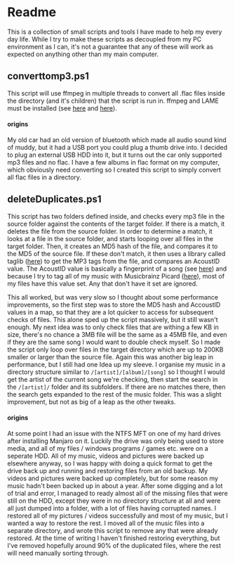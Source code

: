 # Readme

This is a collection of small scripts and tools I have made to help my every day life. While I try to make these scripts as decoupled from my PC environment as I can, it's not a guarantee that any of these will work as expected on anything other than my main computer.

## converttomp3.ps1

This script will use ffmpeg in multiple threads to convert all .flac files inside the directory (and it's children) that the script is run in. ffmpeg and LAME must be installed (see [here](https://ffmpeg.org/download.html) and [here](https://lame.sourceforge.io/download.php)).

#### origins

My old car had an old version of bluetooth which made all audio sound kind of muddy, but it had a USB port you could plug a thumb drive into. I decided to plug an external USB HDD into it, but it turns out the car only supported mp3 files and no flac. I have a few albums in flac format on my computer, which obviously need converting so I created this script to simply convert all flac files in a directory.

## deleteDuplicates.ps1

This script has two folders defined inside, and checks every mp3 file in the source folder against the contents of the target folder. If there is a match, it deletes the file from the source folder.
In order to determine a match, it looks at a file in the source folder, and starts looping over all files in the target folder. Then, it creates an MD5 hash of the file, and compares it to the MD5 of the source file. If these don't match, it then uses a library called taglib ([here](https://github.com/illearth/powershell-taglib)) to get the MP3 tags from the file, and compares an AcoustID value. The AcoustID value is basically a fingerprint of a song (see [here](https://acoustid.org/)) and because I try to tag all of my music with Musicbrainz Picard ([here](https://picard.musicbrainz.org/)), most of my files have this value set. Any that don't have it set are ignored.

This all worked, but was very slow so I thought about some performance improvements, so the first step was to store the MD5 hash and AccoustID values in a map, so that they are a lot quicker to access for subsequent checks of files. This alone sped up the script massively, but it still wasn't enough. My next idea was to only check files that are withing a few KB in size, there's no chance a 3MB file will be the same as a 45MB file, and even if they are the same song I would want to double check myself. So I made the script only loop over files in the target directory which are up to 200KB smaller or larger than the source file. Again this was another big leap in performance, but I still had one Idea up my sleeve. I organise my music in a directory structure similar to `/[artist]/[album]/[song]` so I thought I would get the artist of the current song we're checking, then start the search in the `/[artist]/` folder and its subfolders. If there are no matches there, then the search gets expanded to the rest of the music folder. This was a slight improvement, but not as big of a leap as the other tweaks.

#### origins

At some point I had an issue with the NTFS MFT on one of my hard drives after installing Manjaro on it. Luckily the drive was only being used to store media, and all of my files / windows programs / games etc. were on a seperate HDD. All of my music, videos and pictures were backed up elsewhere anyway, so I was happy with doing a quick format to get the drive back up and running and restoring files from an old backup. My videos and pictures were backed up completely, but for some reason my music hadn't been backed up in about a year. After some digging and a lot of trial and error, I managed to ready almost all of the missing files that were still on the HDD, except they were in no directory structure at all and were all just dumped into a folder, with a lot of files having corrupted names. I restored all of my pictures / videos successfully and most of my music, but I wanted a way to restore the rest. I moved all of the music files into a separate directory, and wrote this script to remove any that were already restored. At the time of writing I haven't finished restoring everything, but I've removed hopefully around 90% of the duplicated files, where the rest will need manually sorting through.